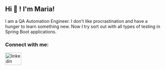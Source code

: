 ## Hi 👋 ! I'm Maria!

I am a QA Automation Engineer. I don't like procrastination and  have a hunger to learn something new. Now I try sort out with all types of testing in Spring Boot applications.
<h3 align="left">Connect with me:</h3>
<p align="left">
 <a href="https://www.linkedin.com/in/maria-shpatserman-3a19b61b/" target="_blank" rel="noreferrer"> 
     <img src="https://raw.githubusercontent.com/maurodesouza/profile-readme-generator/master/src/assets/icons/social/linkedin/default.svg" width="52" height="40" alt="linkedin logo"  />
 </a>
</p>

<!--
**maria-shpatserman/maria-shpatserman** is a ✨ _special_ ✨ repository because its `README.md` (this file) appears on your GitHub profile.

Here are some ideas to get you started:

- 🔭 I’m currently working on ...
- 🌱 I’m currently learning ...
- 👯 I’m looking to collaborate on ...
- 🤔 I’m looking for help with ...
- 💬 Ask me about ...
- 📫 How to reach me: ...
- 😄 Pronouns: ...
- ⚡ Fun fact: ...
-->
